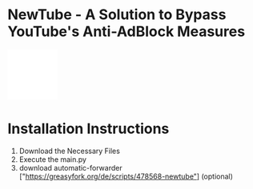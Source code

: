 # NewTube - A Solution to Bypass YouTube's Anti-AdBlock Measures
<img src="./static/logo.png" alt="Logo" width="100" height="100">

# Installation Instructions

1. Download the Necessary Files
2. Execute the main.py
3. download automatic-forwarder ["https://greasyfork.org/de/scripts/478568-newtube"] (optional)
